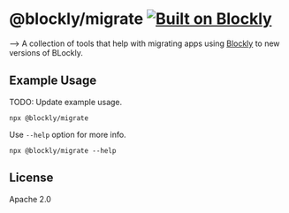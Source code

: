 # @blockly/migrate [![Built on Blockly](https://tinyurl.com/built-on-blockly)](https://github.com/google/blockly)

  -->
A collection of tools that help with migrating apps using [Blockly](https://www.npmjs.com/package/blockly) to new versions of BLockly.

## Example Usage

TODO: Update example usage.

```
npx @blockly/migrate
```

Use `--help` option for more info.

```
npx @blockly/migrate --help
```

## License
Apache 2.0
